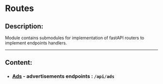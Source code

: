 # Routes

## **Description:**

Module contains submodules for implementation of fastAPI routers to implement endpoints handlers.

---

## **Content:**

- ### [**Ads**](https://github.com/Walu064/FakeBuster/tree/master/docs/api/routes/ads) - advertisements endpoints : `/api/ads`
